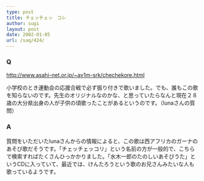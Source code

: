 ```yaml
---
type: post
title: チェッチェッ　コレ
author: sugi
layout: post
date: 2002-01-05
url: /saq/424/
---
```

### Q 

<a href="http://www.asahi-net.or.jp/~av1m-srk/chechekore.html" onclick="_gaq.push(['_trackEvent', 'outbound-article', 'http://www.asahi-net.or.jp/~av1m-srk/chechekore.html', 'http://www.asahi-net.or.jp/~av1m-srk/chechekore.html']);" >http://www.asahi-net.or.jp/~av1m-srk/chechekore.html</a>

小学校のとき運動会の応援合戦で必ず振り付きで歌いました。でも、誰もこの歌を知らないのです。先生のオリジナルなのかな、と思っていたらなんと現在２８歳の大分県出身の人が子供の頃歌ったことがあるというのです。（lunaさんの質問） 

### A 

質問をいただいたlunaさんからの情報によると、この歌は西アフリカのガーナのあそび歌だそうです。「チェッチェッコリ」という名前の方が一般的で、こちらで検索すればたくさんひっかかりました。「水木一郎のたのしいあそびうた」というCDに入っていて、最近では、けんたろうという歌のお兄さんみたいな人も歌っているようです。
